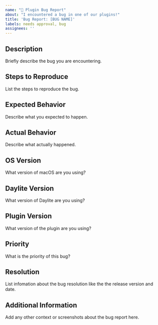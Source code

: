 ```yaml
---
name: "🐞 Plugin Bug Report"
about: "I encountered a bug in one of our plugins!"
title: 'Bug Report: [BUG NAME]'
labels: needs approval, bug
assignees: ''
---
```


## Description

Briefly describe the bug you are encountering.

## Steps to Reproduce

List the steps to reproduce the bug.

## Expected Behavior

Describe what you expected to happen.

## Actual Behavior

Describe what actually happened.

## OS Version

What version of macOS are you using?

## Daylite Version

What version of Daylite are you using?

## Plugin Version

What version of the plugin are you using?

## Priority

What is the priority of this bug?

## Resolution

List infomation about the bug resolution like the the release version and date.

## Additional Information

Add any other context or screenshots about the bug report here.
